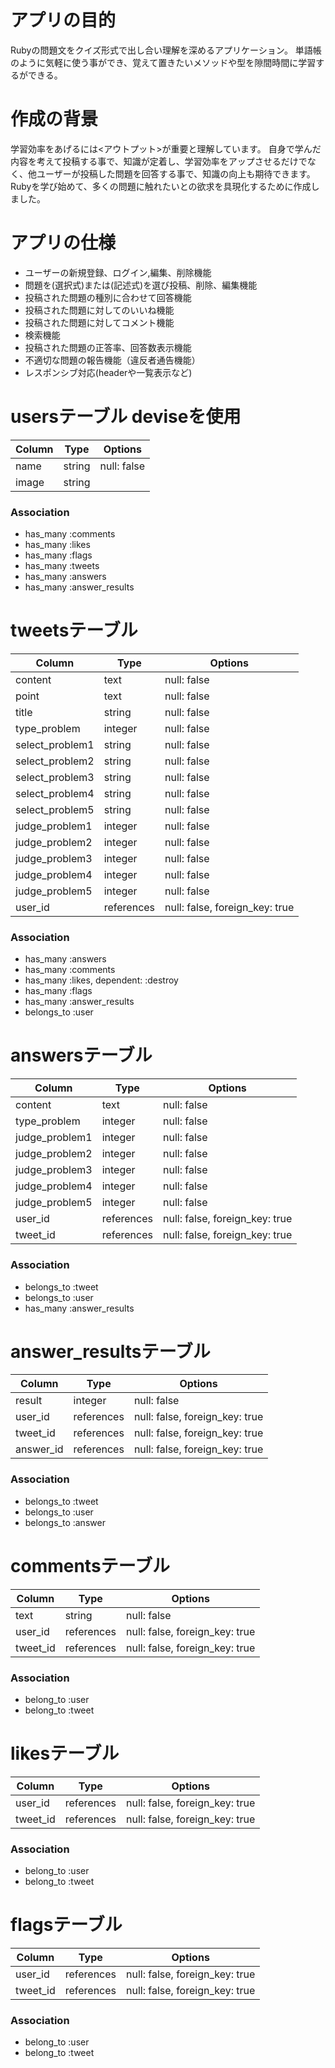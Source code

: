 # アプリの目的
Rubyの問題文をクイズ形式で出し合い理解を深めるアプリケーション。
単語帳のように気軽に使う事ができ、覚えて置きたいメソッドや型を隙間時間に学習するができる。

# 作成の背景

学習効率をあげるには<アウトプット>が重要と理解しています。
自身で学んだ内容を考えて投稿する事で、知識が定着し、学習効率をアップさせるだけでなく、他ユーザーが投稿した問題を回答する事で、知識の向上も期待できます。
Rubyを学び始めて、多くの問題に触れたいとの欲求を具現化するために作成しました。


# アプリの仕様
- ユーザーの新規登録、ログイン,編集、削除機能
- 問題を(選択式)または(記述式)を選び投稿、削除、編集機能
- 投稿された問題の種別に合わせて回答機能
- 投稿された問題に対してのいいね機能
- 投稿された問題に対してコメント機能
- 検索機能
- 投稿された問題の正答率、回答数表示機能
- 不適切な問題の報告機能（違反者通告機能）
- レスポンシブ対応(headerや一覧表示など)


# usersテーブル deviseを使用

|Column|Type|Options|
|------|----|-------|
|name|string|null: false|
|image|string||

### Association
- has_many :comments
- has_many :likes
- has_many :flags
- has_many :tweets
- has_many :answers
- has_many :answer_results

# tweetsテーブル

|Column|Type|Options|
|------|----|-------|
|content|text|null: false|
|point|text|null: false|
|title|string|null: false|
|type_problem|integer|null: false|
|select_problem1|string|null: false|
|select_problem2|string|null: false|
|select_problem3|string|null: false|
|select_problem4|string|null: false|
|select_problem5|string|null: false|
|judge_problem1|integer|null: false|
|judge_problem2|integer|null: false|
|judge_problem3|integer|null: false|
|judge_problem4|integer|null: false|
|judge_problem5|integer|null: false|
|user_id|references|null: false, foreign_key: true|



### Association
- has_many :answers
- has_many :comments
- has_many :likes, dependent: :destroy
- has_many :flags
- has_many :answer_results
- belongs_to :user


# answersテーブル

|Column|Type|Options|
|------|----|-------|
|content|text|null: false|
|type_problem|integer|null: false|
|judge_problem1|integer|null: false|
|judge_problem2|integer|null: false|
|judge_problem3|integer|null: false|
|judge_problem4|integer|null: false|
|judge_problem5|integer|null: false|
|user_id|references|null: false, foreign_key: true|
|tweet_id|references|null: false, foreign_key: true|



### Association

- belongs_to :tweet
- belongs_to :user
- has_many :answer_results

# answer_resultsテーブル

|Column|Type|Options|
|------|----|-------|
|result|integer|null: false|
|user_id|references|null: false, foreign_key: true|
|tweet_id|references|null: false, foreign_key: true|
|answer_id|references|null: false, foreign_key: true|



### Association

- belongs_to :tweet
- belongs_to :user
- belongs_to :answer

# commentsテーブル

|Column|Type|Options|
|------|----|-------|
|text|string|null: false|
|user_id|references|null: false, foreign_key: true|
|tweet_id|references|null: false, foreign_key: true|

### Association
- belong_to :user
- belong_to :tweet

# likesテーブル

|Column|Type|Options|
|------|----|-------|
|user_id|references|null: false, foreign_key: true|
|tweet_id|references|null: false, foreign_key: true|

### Association
- belong_to :user
- belong_to :tweet

# flagsテーブル

|Column|Type|Options|
|------|----|-------|
|user_id|references|null: false, foreign_key: true|
|tweet_id|references|null: false, foreign_key: true|

### Association
- belong_to :user
- belong_to :tweet
